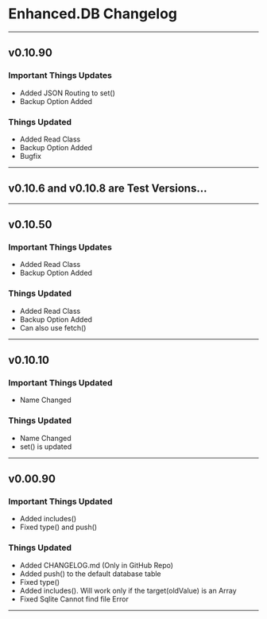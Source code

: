 # Enhanced.DB Changelog

---

## v0.10.90

### Important Things Updates
- Added JSON Routing to set()
- Backup Option Added

### Things Updated
- Added Read Class
- Backup Option Added
- Bugfix

---

## v0.10.6 and v0.10.8 are Test Versions...

---

## v0.10.50

### Important Things Updates
- Added Read Class
- Backup Option Added

### Things Updated
- Added Read Class
- Backup Option Added
- Can also use fetch()

---

## v0.10.10

### Important Things Updated
- Name Changed

### Things Updated
- Name Changed
- set() is updated

---

## v0.00.90

### Important Things Updated
- Added includes()
- Fixed type() and push()

### Things Updated
- Added CHANGELOG.md (Only in GitHub Repo)
- Added push() to the default database table
- Fixed type()
- Added includes(). Will work only if the target(oldValue) is an Array
- Fixed Sqlite Cannot find file Error

---
